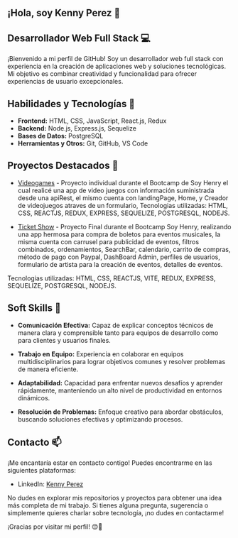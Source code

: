 ## ¡Hola, soy Kenny Perez 👋
 
## Desarrollador Web Full Stack 💻

 ¡Bienvenido a mi perfil de GitHub! Soy un desarrollador web full stack con experiencia en la creación de aplicaciones web y soluciones tecnológicas. Mi objetivo es combinar creatividad y funcionalidad para ofrecer experiencias de usuario excepcionales.

## Habilidades y Tecnologías 🚀

- **Frontend:** HTML, CSS, JavaScript, React.js, Redux
- **Backend:** Node.js, Express.js, Sequelize
- **Bases de Datos:** PostgreSQL
- **Herramientas y Otros:** Git, GitHub, VS Code

## Proyectos Destacados 🌟

- [Videogames](https://pi-videogame-kennygabriel00-gmailcom.vercel.app/) - Proyecto individual durante el Bootcamp de Soy Henry el cual realicé una app de video juegos con información suministrada desde una apiRest, el mismo cuenta con landingPage, Home, y Creador de videojuegos atraves de un formulario,
Tecnologias utilizadas: HTML, CSS, REACTJS, REDUX, EXPRESS, SEQUELIZE, POSTGRESQL, NODEJS.
  
- [Ticket Show](https://ticket-show.netlify.app/) - Proyecto Final durante el Bootcamp Soy Henry, realizando una app hermosa para compra de boletos para eventos musicales, la misma cuenta con carrusel para publicidad de eventos, filtros combinados, ordenamientos, SearchBar, calendario, carrito de compras, método de pago con Paypal, DashBoard Admin, perfiles de usuarios, formulario de artista para la creación de eventos, detalles de eventos.

Tecnologias utilizadas: HTML, CSS, REACTJS, VITE, REDUX, EXPRESS, SEQUELIZE, POSTGRESQL, NODEJS.

## Soft Skills 💬

- **Comunicación Efectiva:** Capaz de explicar conceptos técnicos de manera clara y comprensible tanto para equipos de desarrollo como para clientes y usuarios finales.

- **Trabajo en Equipo:** Experiencia en colaborar en equipos multidisciplinarios para lograr objetivos comunes y resolver problemas de manera eficiente.

- **Adaptabilidad:** Capacidad para enfrentar nuevos desafíos y aprender rápidamente, manteniendo un alto nivel de productividad en entornos dinámicos.

- **Resolución de Problemas:** Enfoque creativo para abordar obstáculos, buscando soluciones efectivas y optimizando procesos.

## Contacto 📫

¡Me encantaría estar en contacto contigo! Puedes encontrarme en las siguientes plataformas:

- LinkedIn: [Kenny Perez](https://www.linkedin.com/in/kenny-p%C3%A9rez-75760118b/)

No dudes en explorar mis repositorios y proyectos para obtener una idea más completa de mi trabajo. Si tienes alguna pregunta, sugerencia o simplemente quieres charlar sobre tecnología, ¡no dudes en contactarme!

¡Gracias por visitar mi perfil! 😊👋

